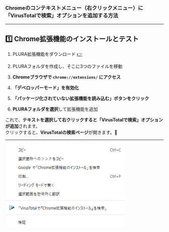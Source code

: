 ### **Chromeのコンテキストメニュー（右クリックメニュー）に「VirusTotalで検索」オプションを追加する方法**

---

## 1️⃣ **Chrome拡張機能のインストールとテスト**
1. PLURA拡張機能をダウンロード [👉](https://github.com/QubitSecurity/PLURA/tree/main/functions/browser-extention/chrome/virustotal-search/script)
2. PLURAフォルダを作成し、そこに3つのファイルを移動

3. **Chromeブラウザで `chrome://extensions/` にアクセス**
4. **「デベロッパーモード」を有効化**
5. **「パッケージ化されていない拡張機能を読み込む」ボタンをクリック**
6. **PLURAフォルダを選択**して拡張機能を追加

これで、**テキストを選択して右クリックすると「VirusTotalで検索」オプションが追加**されます。  
クリックすると、**VirusTotalの検索ページ**が開きます。🚀

---

![Chromeブラウザのコンテキストメニュー](image/menu_ja.png)
